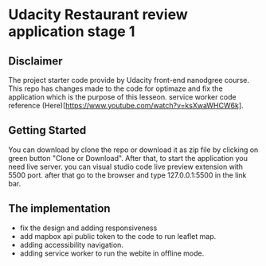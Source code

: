 # Udacity Restaurant review application stage 1

## Disclaimer
The project starter code provide by Udacity front-end nanodgree course.
This repo has changes made to the code for optimaze and fix the application which is the purpose of this lesseon.
service worker code reference (Here)[https://www.youtube.com/watch?v=ksXwaWHCW6k].

## Getting Started
You can download by clone the repo or download it as zip file by clicking on green button "Clone or Download".
After that, to start the application you need live server. you can visual studio code live preview extension with 5500 port. after that go to the browser and type 127.0.0.1:5500 in the link bar.

## The implementation
- fix the design and adding responsiveness
- add mapbox api public token to the code to run leaflet map.
- adding accessibility navigation.
- adding service worker to run the webite in offline mode.
